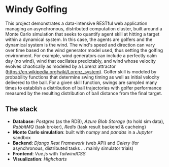 # Windy Golfing
This project demonstrates a data-intensive RESTful web application managing an asynchronous, distributed computation cluster, built around a Monte Carlo simulation that seeks to quantify agent skill at hitting a target within a dynamical system. In this case, the agents are golfers and the dynamical system is the wind. The wind's speed and direction can vary over time based on the wind generator model used, thus setting the golfing environment. For example, wind generators can include a perfectly calm day (no wind), wind that oscillates predictably, and wind whose velocity evolves chaotically as modeled by a Lorenz attractor (https://en.wikipedia.org/wiki/Lorenz_system). Golfer skill is modeled by probability functions that determine swing timing as well as initial velocity delivered to the ball. For a given skill function, swings are sampled many times to establish a distribution of ball trajectories with golfer performance measured by the resulting distribution of ball distance from the final target.

## The stack
* **Database**: *Postgres* (as the RDB), *Azure Blob Storage* (to hold sim data), *RabbitMQ* (task broker), *Redis* (task result backend & cacheing)
* **Monte Carlo simulation**: built with *numpy* and *pandas* in a *Jupyter* sandbox 
* **Backend**: *Django Rest Framework* (web API) and *Celery* (for asynchronous, distributed tasks ... mainly simulator trials)
* **Frontend**: *Vue.js* with *TailwindCSS*
* **Visualization**: *Highcharts*

